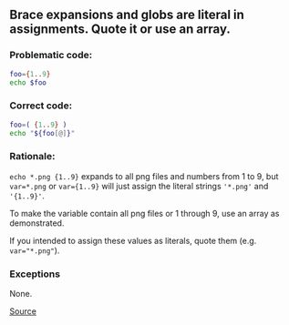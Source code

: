 ## Brace expansions and globs are literal in assignments. Quote it or use an array.

### Problematic code:

```sh
foo={1..9}
echo $foo
```

### Correct code:

```sh
foo=( {1..9} )
echo "${foo[@]}"
```

### Rationale:

`echo *.png {1..9}` expands to all png files and numbers from 1 to 9, but `var=*.png` or `var={1..9}` will just assign the literal strings `'*.png'` and `'{1..9}'`.

To make the variable contain all png files or 1 through 9, use an array as demonstrated.

If you intended to assign these values as literals, quote them (e.g. `var="*.png"`).

### Exceptions

None.

[Source](https://github.com/koalaman/shellcheck/wiki/SC2125)


